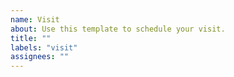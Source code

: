 ```yaml
---
name: Visit
about: Use this template to schedule your visit.
title: ""
labels: "visit"
assignees: ""
---
```


<!-- Consider this template:

Hi,

Thank you for organizing this awesome talk series!

My name is ${Krabbie Rust}. I am a ${lord of walking sideways} at sea. I have read in your upcoming events that the talks ${this Friday} are really interesting to me. Since they're not marked as "private" and I've checked your schedule against mine that ${this time} works perfectly for me! May I stop by to sit in the session and chill out with you guys a little bit?

If this helps, I'd like to clarify that I'm will not be trying to hire your engineers or conduct any unwelcome behavior. As doing so would probably hinder the effort you guys have put out to make these sessions public.

Here's a bit more detail
- Date & issue:
- Estimated arrival time:
- I'd like to join the pre-talk activities as well: yes / no
- I'd like to be introduced as follows:

-->
